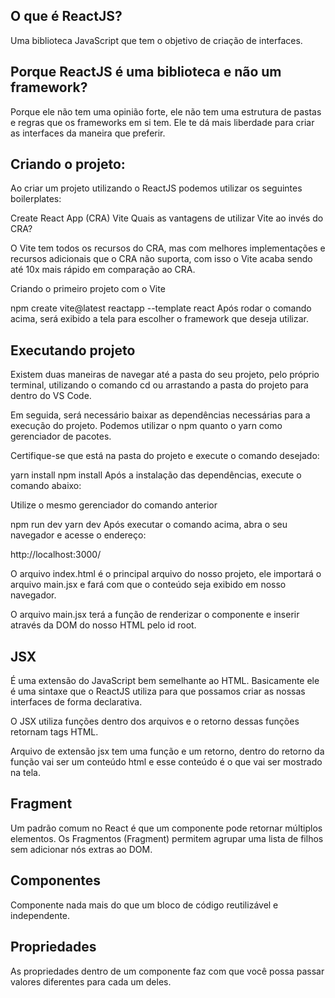 ## O que é ReactJS?
Uma biblioteca JavaScript que tem o objetivo de criação de interfaces.

## Porque ReactJS é uma biblioteca e não um framework?
Porque ele não tem uma opinião forte, ele não tem uma estrutura de pastas e regras que os frameworks em si tem. Ele te dá mais liberdade para criar as interfaces da maneira que preferir.

## Criando o projeto:
Ao criar um projeto utilizando o ReactJS podemos utilizar os seguintes boilerplates:

Create React App (CRA)
Vite
Quais as vantagens de utilizar Vite ao invés do CRA?

O Vite tem todos os recursos do CRA, mas com melhores implementações e recursos adicionais que o CRA não suporta, com isso o Vite acaba sendo até 10x mais rápido em comparação ao CRA.

Criando o primeiro projeto com o Vite

npm create vite@latest reactapp --template react
Após rodar o comando acima, será exibido a tela para escolher o framework que deseja utilizar.

## Executando projeto
Existem duas maneiras de navegar até a pasta do seu projeto, pelo próprio terminal, utilizando o comando cd ou arrastando a pasta do projeto para dentro do VS Code.

Em seguida, será necessário baixar as dependências necessárias para a execução do projeto. Podemos utilizar o npm quanto o yarn como gerenciador de pacotes.

Certifique-se que está na pasta do projeto e execute o comando desejado:

yarn install
npm install
Após a instalação das dependências, execute o comando abaixo:

Utilize o mesmo gerenciador do comando anterior

npm run dev
yarn dev
Após executar o comando acima, abra o seu navegador e acesse o endereço:

http://localhost:3000/

O arquivo index.html é o principal arquivo do nosso projeto, ele importará o arquivo main.jsx e fará com que o conteúdo seja exibido em nosso navegador.

O arquivo main.jsx terá a função de renderizar o componente <App /> e inserir através da DOM do nosso HTML pelo id root.

## JSX
É uma extensão do JavaScript bem semelhante ao HTML. Basicamente ele é uma sintaxe que o ReactJS utiliza para que possamos criar as nossas interfaces de forma declarativa.

O JSX utiliza funções dentro dos arquivos e o retorno dessas funções retornam tags HTML.

Arquivo de extensão jsx tem uma função e um retorno, dentro do retorno da função vai ser um conteúdo html e esse conteúdo é o que vai ser mostrado na tela.

## Fragment
Um padrão comum no React é que um componente pode retornar múltiplos elementos. Os Fragmentos (Fragment) permitem agrupar uma lista de filhos sem adicionar nós extras ao DOM.

## Componentes
Componente nada mais do que um bloco de código reutilizável e independente. 

## Propriedades
As propriedades dentro de um componente faz com que você possa passar valores diferentes para cada um deles.



